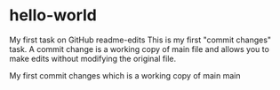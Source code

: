 # hello-world
My first task on GitHub
 readme-edits
This is my first "commit changes" task.  A commit change is a working copy of main file and allows you to make edits without modifying the original file.

My first commit changes which is a working copy of main
main
